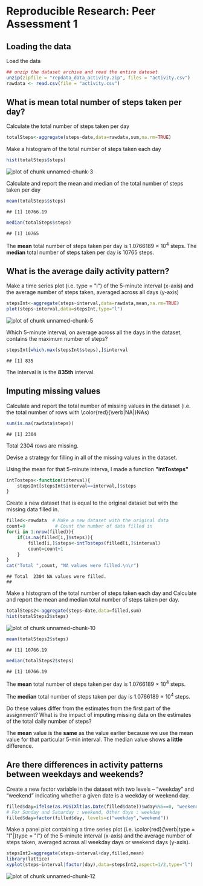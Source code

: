 Reproducible Research: Peer Assessment 1
========================================================


Loading the data
----------------

Load the data

```r
## unzip the dataset archive and read the entire dateset
unzip(zipfile = "repdata_data_activity.zip", files = "activity.csv")
rawdata <- read.csv(file = "activity.csv")
```

What is mean total number of steps taken per day?
-------------------------------------------------


Calculate the total number of steps taken per day

```r
totalSteps<-aggregate(steps~date,data=rawdata,sum,na.rm=TRUE)
```

Make a histogram of the total number of steps taken each day

```r
hist(totalSteps$steps)
```

![plot of chunk unnamed-chunk-3](figure/unnamed-chunk-3-1.png)

Calculate and report the mean and median of the total number of steps taken per day

```r
mean(totalSteps$steps)
```

```
## [1] 10766.19
```

```r
median(totalSteps$steps)
```

```
## [1] 10765
```

The **mean** total number of steps taken per day is
    1.0766189 &times; 10<sup>4</sup> steps.
The **median** total number of steps taken per day is
    10765 steps.

What is the average daily activity pattern?
-------------------------------------------

Make a time series plot (i.e. type = "l") of the 5-minute interval (x-axis) and the average number of steps taken, averaged across all days (y-axis)


```r
stepsInt<-aggregate(steps~interval,data=rawdata,mean,na.rm=TRUE)
plot(steps~interval,data=stepsInt,type="l")
```

![plot of chunk unnamed-chunk-5](figure/unnamed-chunk-5-1.png)

Which 5-minute interval, on average across all the days in the dataset, contains the maximum number of steps?

```r
stepsInt[which.max(stepsInt$steps),]$interval
```

```
## [1] 835
```

The interval is is the **835th** interval.

Imputing missing values
-----------------------

Calculate and report the total number of missing values in the dataset (i.e. the total number of rows with \color{red}{\verb|NA|}NAs)


```r
sum(is.na(rawdata$steps))
```

```
## [1] 2304
```

Total 2304 rows are missing.

Devise a strategy for filling in all of the missing values in the dataset.

Using the mean for that 5-minute interva, I made a function **"intTosteps"**


```r
intTosteps<-function(interval){
    stepsInt[stepsInt$interval==interval,]$steps
}
```

Create a new dataset that is equal to the original dataset but with the missing data filled in.


```r
filled<-rawdata  # Make a new dataset with the original data
count=0           # Count the number of data filled in
for(i in 1:nrow(filled)){
    if(is.na(filled[i,]$steps)){
        filled[i,]$steps<-intTosteps(filled[i,]$interval)
        count=count+1
    }
}
cat("Total ",count, "NA values were filled.\n\r")  
```

```
## Total  2304 NA values were filled.
## 
```

Make a histogram of the total number of steps taken each day and Calculate and report the mean and median total number of steps taken per day.


```r
totalSteps2<-aggregate(steps~date,data=filled,sum)
hist(totalSteps2$steps)
```

![plot of chunk unnamed-chunk-10](figure/unnamed-chunk-10-1.png)

```r
mean(totalSteps2$steps)
```

```
## [1] 10766.19
```

```r
median(totalSteps2$steps)
```

```
## [1] 10766.19
```
The **mean** total number of steps taken per day is
1.0766189 &times; 10<sup>4</sup> steps.

The **median** total number of steps taken per day is
1.0766189 &times; 10<sup>4</sup> steps.

Do these values differ from the estimates from the first part of the assignment? What is the impact of imputing missing data on the estimates of the total daily number of steps?

The **mean** value is the **same** as the value earlier because we use the mean value for that particular 5-min interval. The median value shows **a little** difference.


Are there differences in activity patterns between weekdays and weekends?
---------------------------------------------------------------------------

Create a new factor variable in the dataset with two levels – “weekday” and “weekend” indicating whether a given date is a weekday or weekend day.


```r
filled$day=ifelse(as.POSIXlt(as.Date(filled$date))$wday%%6==0, "weekend","weekday")
# For Sunday and Saturday : weekend, Other days : weekday
filled$day=factor(filled$day, levels=c("weekday","weekend"))
```

Make a panel plot containing a time series plot (i.e. \color{red}{\verb|type = "l"|}type = "l") of the 5-minute interval (x-axis) and the average number of steps taken, averaged across all weekday days or weekend days (y-axis).


```r
stepsInt2=aggregate(steps~interval+day,filled,mean)
library(lattice)
xyplot(steps~interval|factor(day),data=stepsInt2,aspect=1/2,type="l")
```

![plot of chunk unnamed-chunk-12](figure/unnamed-chunk-12-1.png)
